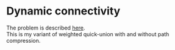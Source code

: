 # Dynamic connectivity
The problem is described [here](http://algs4.cs.princeton.edu/15uf/).  
This is my variant of weighted quick-union with and without path compression.